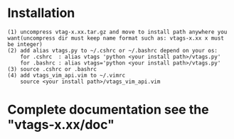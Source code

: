 # Installation
    (1) uncompress vtag-x.xx.tar.gz and move to install path anywhere you want(uncompress dir must keep name format such as: vtags-x.xx x must be integer)
    (2) add alias vtags.py to ~/.cshrc or ~/.bashrc depend on your os:
        for .cshrc  : alias vtags 'python <your install path>/vtags.py'
        for .bashrc : alias vtags='python <your install path>/vtags.py'
    (3) source .cshrc or .bashrc
    (4) add vtags_vim_api.vim to ~/.vimrc
        source <your install path>/vtags_vim_api.vim

# Complete documentation see the "vtags-x.xx/doc"
